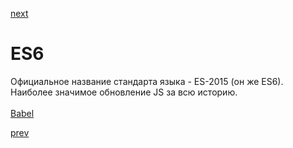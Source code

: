 <a href="05.md">next</a>

<h1>ES6</h1>

<div>
Официальное название стандарта языка - ES-2015 (он же ES6).
Наиболее значимое обновление JS за всю историю.
</div>

<br>

<div>
<a href="https://babeljs.io/">Babel</a>
</div>

<a href="03.md">prev</a>
